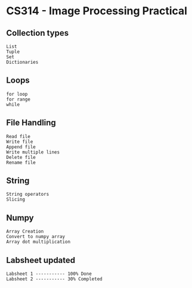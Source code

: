 # CS314 - Image Processing Practical

## Collection types

    List
    Tuple
    Set
    Dictionaries

## Loops

    for loop
    for range
    while

## File Handling

    Read file
    Write file
    Append file
    Write multiple lines
    Delete file
    Rename file

## String

    String operators
    Slicing

## Numpy

    Array Creation
    Convert to numpy array
    Array dot multiplication

## Labsheet updated

    Labsheet 1 ----------- 100% Done
    Labsheet 2 ----------- 30% Completed
